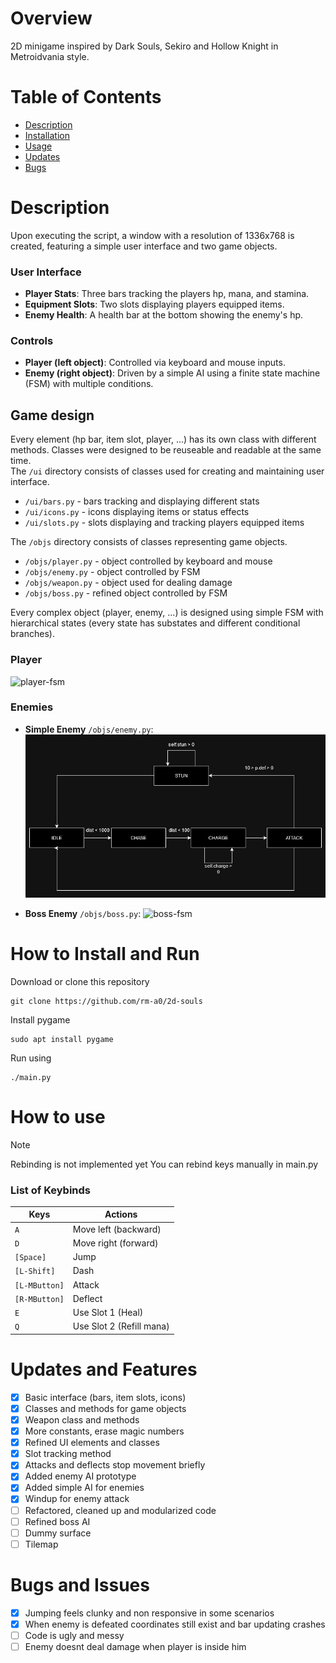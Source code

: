# Overview
2D minigame inspired by Dark Souls, Sekiro and Hollow Knight in Metroidvania style.

# Table of Contents
- [Description](#description)
- [Installation](#how-to-install-and-run)
- [Usage](#how-to-use)
- [Updates](#updates-and-features)
- [Bugs](#bugs-and-issues)

# Description
Upon executing the script, a window with a resolution of 1336x768 is created, featuring a simple user interface and two game objects.

### User Interface
- **Player Stats**: Three bars tracking the players hp, mana, and stamina.
- **Equipment Slots**: Two slots displaying players equipped items.
- **Enemy Health**: A health bar at the bottom showing the enemy's hp.

### Controls
- **Player (left object)**: Controlled via keyboard and mouse inputs.
- **Enemy (right object)**: Driven by a simple AI using a finite state machine (FSM) with multiple conditions.

## Game design
Every element (hp bar, item slot, player, ...) has its own class with different methods. Classes were designed to be reuseable and readable at the same time. \
The `/ui` directory consists of classes used for creating and maintaining user interface. 
- `/ui/bars.py` - bars tracking and displaying different stats
- `/ui/icons.py` - icons displaying items or status effects
- `/ui/slots.py` - slots displaying and tracking players equipped items

The `/objs` directory consists of classes representing game objects. 
- `/objs/player.py` - object controlled by keyboard and mouse
- `/objs/enemy.py` - object controlled by FSM
- `/objs/weapon.py` - object used for dealing damage
- `/objs/boss.py` - refined object controlled by FSM

Every complex object (player, enemy, ...) is designed using simple FSM with hierarchical states (every state has substates and different conditional branches). 

### Player
  ![player-fsm](fsm/player-fsm.jpg)

### Enemies
- **Simple Enemy** `/objs/enemy.py`:
    ![enemy-fsm](fsm/enemy-fsm.jpg)

- **Boss Enemy** `/objs/boss.py`:
    ![boss-fsm](fsm/boss-fsm.jpg)

# How to Install and Run
Download or clone this repository
```
git clone https://github.com/rm-a0/2d-souls
```
Install pygame
```
sudo apt install pygame
```
Run using
```
./main.py
```

# How to use
> [!NOTE]
> Rebinding is not implemented yet
> You can rebind keys manually in main.py

### List of Keybinds
| Keys                      | Actions                                       |
|---------------------------|-----------------------------------------------|
| `A`                       | Move left (backward)                          |
| `D`                       | Move right (forward)                          |
| `[Space]`                 | Jump                                          |
| `[L-Shift]`               | Dash                                          |
| `[L-MButton]`             | Attack                                        |
| `[R-MButton]`             | Deflect                                       |
| `E`                       | Use Slot 1 (Heal)                             |
| `Q`                       | Use Slot 2 (Refill mana)                      |

# Updates and Features
- [x] Basic interface (bars, item slots, icons)
- [x] Classes and methods for game objects
- [x] Weapon class and methods
- [x] More constants, erase magic numbers
- [x] Refined UI elements and classes
- [x] Slot tracking method
- [x] Attacks and deflects stop movement briefly
- [x] Added enemy AI prototype
- [x] Added simple AI for enemies
- [x] Windup for enemy attack
- [ ] Refactored, cleaned up and modularized code
- [ ] Refined boss AI 
- [ ] Dummy surface
- [ ] Tilemap

# Bugs and Issues
- [x] Jumping feels clunky and non responsive in some scenarios
- [x] When enemy is defeated coordinates still exist and bar updating crashes
- [ ] Code is ugly and messy
- [ ] Enemy doesnt deal damage when player is inside him
